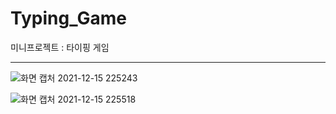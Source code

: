 # Typing_Game

미니프로젝트 : 타이핑 게임

---

![화면 캡처 2021-12-15 225243](https://user-images.githubusercontent.com/64933820/146309578-48e954be-6960-4a4a-a336-7d224686ac54.png)

![화면 캡처 2021-12-15 225518](https://user-images.githubusercontent.com/64933820/146309590-d4a48814-f53d-4e31-bdd0-4dcc5b2eb8e1.png)
